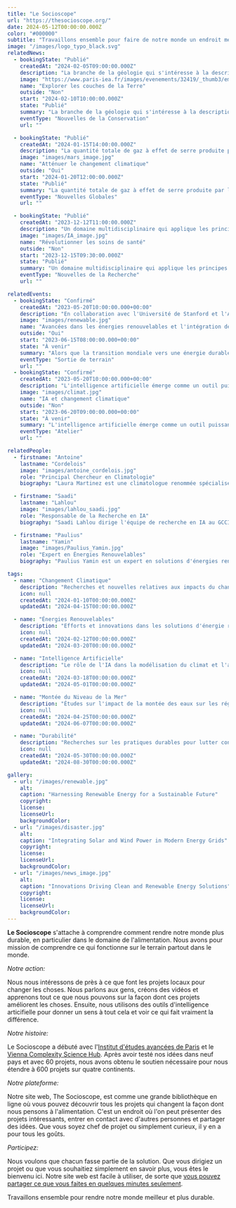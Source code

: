 ```yaml
---
title: "Le Socioscope"
url: "https://thesocioscope.org/"
date: 2024-05-12T00:00:00.000Z
color: "#000000"
subtitle: "Travaillons ensemble pour faire de notre monde un endroit meilleur et plus durable."
image: "/images/logo_typo_black.svg"
relatedNews:
  - bookingState: "Publié"
    createdAt: "2024-02-05T09:00:00.000Z"
    description: "La branche de la géologie qui s'intéresse à la description et à la classification des roches."
    image: "https://www.paris-iea.fr/images/evenements/32419/_thumb3/emily-morter-8xaa0f9yqne-unsplash.jpg"
    name: "Explorer les couches de la Terre"
    outside: "Non"
    start: "2024-02-10T10:00:00.000Z"
    state: "Publié"
    summary: "La branche de la géologie qui s'intéresse à la description et à la classification des roches."
    eventType: "Nouvelles de la Conservation"
    url: ""

  - bookingState: "Publié"
    createdAt: "2024-01-15T14:00:00.000Z"
    description: "La quantité totale de gaz à effet de serre produite par les activités humaines, mesurée en équivalents dioxyde de carbone."
    image: "images/mars_image.jpg"
    name: "Atténuer le changement climatique"
    outside: "Oui"
    start: "2024-01-20T12:00:00.000Z"
    state: "Publié"
    summary: "La quantité totale de gaz à effet de serre produite par les activités humaines, mesurée en équivalents dioxyde de carbone."
    eventType: "Nouvelles Globales"
    url: ""

  - bookingState: "Publié"
    createdAt: "2023-12-12T11:00:00.000Z"
    description: "Un domaine multidisciplinaire qui applique les principes de l'ingénierie à la médecine et à la biologie à des fins de soins de santé."
    image: "images/IA_image.jpg"
    name: "Révolutionner les soins de santé"
    outside: "Non"
    start: "2023-12-15T09:30:00.000Z"
    state: "Publié"
    summary: "Un domaine multidisciplinaire qui applique les principes de l'ingénierie à la médecine et à la biologie à des fins de soins de santé."
    eventType: "Nouvelles de la Recherche"
    url: ""

relatedEvents:
  - bookingState: "Confirmé"
    createdAt: "2023-05-20T10:00:00.000+00:00"
    description: "En collaboration avec l'Université de Stanford et l'Agence Internationale de l'Énergie."
    image: "images/renewable.jpg"
    name: "Avancées dans les énergies renouvelables et l'intégration de l'IA"
    outside: "Oui"
    start: "2023-06-15T08:00:00.000+00:00"
    state: "À venir"
    summary: "Alors que la transition mondiale vers une énergie durable se poursuit, l'intelligence artificielle joue un rôle crucial dans l'optimisation des systèmes d'énergie renouvelable."
    eventType: "Sortie de terrain"
    url: ""
  - bookingState: "Confirmé"
    createdAt: "2023-05-20T10:00:00.000+00:00"
    description: "L'intelligence artificielle émerge comme un outil puissant dans la lutte contre le changement climatique."
    image: "images/climat.jpg"
    name: "IA et changement climatique"
    outside: "Non"
    start: "2023-06-20T09:00:00.000+00:00"
    state: "À venir"
    summary: "L'intelligence artificielle émerge comme un outil puissant dans la lutte contre le changement climatique."
    eventType: "Atelier"
    url: ""

relatedPeople:
  - firstname: "Antoine"
    lastname: "Cordelois"
    image: "images/antoine_cordelois.jpg"
    role: "Principal Chercheur en Climatologie"
    biography: "Laura Martinez est une climatologue renommée spécialisée dans les études atmosphériques et les effets à long terme du changement climatique sur les schémas météorologiques mondiaux."

  - firstname: "Saadi"
    lastname: "Lahlou"
    image: "images/lahlou_saadi.jpg"
    role: "Responsable de la Recherche en IA"
    biography: "Saadi Lahlou dirige l'équipe de recherche en IA au GCCI, se concentrant sur les modèles prédictifs des impacts du changement climatique à l'aide de techniques d'apprentissage automatique."

  - firstname: "Paulius"
    lastname: "Yamin"
    image: "images/Paulius_Yamin.jpg"
    role: "Expert en Énergies Renouvelables"
    biography: "Paulius Yamin est un expert en solutions d'énergies renouvelables et en innovations technologiques durables, plaidant pour l'adoption mondiale de l'énergie propre."

tags:
  - name: "Changement Climatique"
    description: "Recherches et nouvelles relatives aux impacts du changement climatique mondial."
    icon: null
    createdAt: "2024-01-10T00:00:00.000Z"
    updatedAt: "2024-04-15T00:00:00.000Z"

  - name: "Énergies Renouvelables"
    description: "Efforts et innovations dans les solutions d'énergie renouvelable pour un avenir durable."
    icon: null
    createdAt: "2024-02-12T00:00:00.000Z"
    updatedAt: "2024-03-20T00:00:00.000Z"

  - name: "Intelligence Artificielle"
    description: "Le rôle de l'IA dans la modélisation du climat et l'analyse des données."
    icon: null
    createdAt: "2024-03-18T00:00:00.000Z"
    updatedAt: "2024-05-01T00:00:00.000Z"

  - name: "Montée du Niveau de la Mer"
    description: "Études sur l'impact de la montée des eaux sur les régions côtières."
    icon: null
    createdAt: "2024-04-25T00:00:00.000Z"
    updatedAt: "2024-06-07T00:00:00.000Z"

  - name: "Durabilité"
    description: "Recherches sur les pratiques durables pour lutter contre le changement climatique."
    icon: null
    createdAt: "2024-05-30T00:00:00.000Z"
    updatedAt: "2024-08-30T00:00:00.000Z"

gallery:
  - url: "/images/renewable.jpg"
    alt:
    caption: "Harnessing Renewable Energy for a Sustainable Future"
    copyright:
    license:
    licenseUrl:
    backgroundColor:
  - url: "/images/disaster.jpg"
    alt:
    caption: "Integrating Solar and Wind Power in Modern Energy Grids"
    copyright:
    license:
    licenseUrl:
    backgroundColor:
  - url: "/images/news_image.jpg"
    alt:
    caption: "Innovations Driving Clean and Renewable Energy Solutions"
    copyright:
    license:
    licenseUrl:
    backgroundColor:
---
```


**Le Socioscope** s'attache à comprendre comment rendre notre monde plus durable, en particulier dans le domaine de l'alimentation. Nous avons pour mission de comprendre ce qui fonctionne sur le terrain partout dans le monde.

_Notre action:_

Nous nous intéressons de près à ce que font les projets locaux pour changer les choses. Nous parlons aux gens, créons des vidéos et apprenons tout ce que nous pouvons sur la façon dont ces projets améliorent les choses. Ensuite, nous utilisons des outils d'intelligence articifielle pour donner un sens à tout cela et voir ce qui fait vraiment la différence.

_Notre histoire:_

Le Socioscope a débuté avec l'[Institut d'études avancées de Paris](https://www.paris-iea.fr/en/) et le [Vienna Complexity Science Hub](https://csh.ac.at/). Après avoir testé nos idées dans neuf pays et avec 60 projets, nous avons obtenu le soutien nécessaire pour nous étendre à 600 projets sur quatre continents.

_Notre plateforme:_

Notre site web, The Socioscope, est comme une grande bibliothèque en ligne où vous pouvez découvrir tous les projets qui changent la façon dont nous pensons à l'alimentation. C'est un endroit où l'on peut présenter des projets intéressants, entrer en contact avec d'autres personnes et partager des idées. Que vous soyez chef de projet ou simplement curieux, il y en a pour tous les goûts.

_Participez:_

Nous voulons que chacun fasse partie de la solution. Que vous dirigiez un projet ou que vous souhaitiez simplement en savoir plus, vous êtes le bienvenu ici. Notre site web est facile à utiliser, de sorte que [vous pouvez partager ce que vous faites en quelques minutes seulement](https://thesocioscope.org/register).

Travaillons ensemble pour rendre notre monde meilleur et plus durable.
